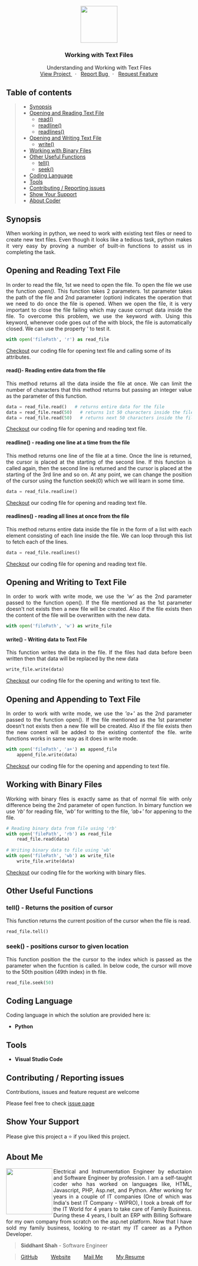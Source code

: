 
<p align="center">
    <img src="https://user-images.githubusercontent.com/59141234/71911924-9dc6d680-319a-11ea-9b06-554ea5cb4eb1.png" height="100px" />
</p>
<h3 align="center">
    Working with Text Files
</h3>
<p align="center" >
    Understanding and Working with Text Files
    <br />
        <a href="https://github.com/siddhantshah1986/Python-Intermediate/tree/master/Working%20with%20Text%20Files">
            View Project
        </a>
        &nbsp;&nbsp;·&nbsp;&nbsp;
        <a href="https://github.com/siddhantshah1986/Python-Intermediate/issues">
            Report Bug
        </a>
        &nbsp;&nbsp;·&nbsp;&nbsp;
        <a href="https://github.com/siddhantshah1986/Python-Intermediate/issues">
            Request Feature
        </a>
</p>

<!-- Table of Content -->
## Table of contents

> * [Synopsis](#synopsis)
> * [Opening and Reading Text File](#Opening-and-Reading-Text-File)
>   * [read()](#read--Reading-entire-data-from-the-file)
>   * [readline()](#readline---reading-one-line-at-a-time-from-the-file)
>   * [readlines()](#readlines---reading-all-lines-at-once-from-the-file)
> * [Opening and Writing Text File](#Opening-and-Writing-to-Text-File)
>   * [write()](#write---Writing-data-to-Text-File)
> * [Working with Binary Files](#Working-with-Binary-Files)
> * [Other Useful Functions](#Other-Useful-Functions)
>   * [tell()](#tell---Returns-the-position-of-cursor)
>   * [seek()](#seek---positions-cursor-to-given-location)
> * [Coding Language](#Coding-Language)
> * [Tools](#Tools)
> * [Contributing / Reporting issues](#contributing--reporting-issues) 
> * [Show Your Support](#Show-Your-Support)
> * [About Coder](#about-me)


<!-- Synopsis -->
## Synopsis
<p align="justify">
    When working in python, we need to work with existing text files or need to create new text files. Even though it looks like a tedious task, python makes it very easy by proving a number of built-in functions to assist us in completing the task.
<p>

<!-- Working on JSON File -->
## Opening and Reading Text File
<p align="justify">
In order to read the file, 1st we need to open the file. To open the file we use the function <i>open()</i>. This function takes 2 parameters. 1st parameter takes the path of the file and 2nd parameter (option) indicates the operation that we need to do once the file is opened. When we open the file, it is very important to close the file failing which may cause corrupt data inside the file. To overcome this problem, we use the keyword <i>with</i>. Using this keyword, whenever code goes out of the with block, the file is automatically closed. We can use the property ' to test it.
</p>

```python
with open('filePath', 'r') as read_file
```

[Checkout](https://github.com/siddhantshah1986/Python-Intermediate/tree/master/Working%20with%20Text%20Files/open_read.py "open_attribute.py") our coding file for opening text file and calling some of its attributes.

<!-- read() -->
#### read()- Reading entire data from the file
<p align="justify">
This method returns all the data inside the file at once. We can limit the number of characters that this method returns but passing an integer value as the parameter of this function.
</p>

```python
data = read_file.read()   # returns entire data for the file
data = read_file.read(50)   # returns 1st 50 characters inside the file
data = read_file.read(50)   # returns next 50 characters inside the file
```

[Checkout](https://github.com/siddhantshah1986/Python-Intermediate/tree/master/Working%20with%20Text%20Files/open_read.py "open_read.py") our coding file for opening and reading text file.

<!-- readline() -->
#### readline() - reading one line at a time from the file
<p align="justify">
This method returns one line of the file at a time. Once the line is returned, the cursor is placed at the starting of the second line. If this function is called again, then the second line is returned and the cursor is placed at the starting of the 3rd line and so on. At any point, we can change the position of the cursor using the function seek(0) which we will learn in some time.
</p>

```python
data = read_file.readline()
```

[Checkout](https://github.com/siddhantshah1986/Python-Intermediate/tree/master/Working%20with%20Text%20Files/open_readline.py "open_readline.py") our coding file for opening and reading text file.

<!-- readline() -->
#### readlines() - reading all lines at once from the file
<p align="justify">
This method returns entire data inside the file in the form of a list with each element consisting of each line inside the file. We can loop through this list to fetch each of the lines.
</p>

```python
data = read_file.readlines()
```

[Checkout](https://github.com/siddhantshah1986/Python-Intermediate/tree/master/Working%20with%20Text%20Files/open_readlines.py "open_readlines.py") our coding file for opening and reading text file.

<!-- Opening and Writing to Text File -->
## Opening and Writing to Text File
<p align="justify">
In order to work with write mode, we use the <i>'w'</i> as the 2nd parameter passed to the function open(). If the file mentioned as the 1st parameter doesn't not exists then a new file will be created. Also if the file exists then the content of the file will be overwritten with the new data.
</p>

```python
with open('filePath', 'w') as write_file
```

<!-- write() -->
#### write() - Writing data to Text File
<p align="justify">
This function writes the data in the file. If the files had data before been written then that data will be replaced by the new data
</p>

```python
write_file.write(data)
```

[Checkout](https://github.com/siddhantshah1986/Python-Intermediate/tree/master/Working%20with%20Jsons/open_write.py "open_write.py") our coding file for the opening and writing to text file.


<!-- Opening and Appending to Text File -->
## Opening and Appending to Text File
<p align="justify">
In order to work with write mode, we use the <i>'a+'</i> as the 2nd parameter passed to the function open(). If the file mentioned as the 1st parameter doesn't not exists then a new file will be created. Also if the file exists then the new conent will be added to the existing contentof the file. write functions works in same way as it does in write mode.
</p>

```python
with open('filePath', 'a+') as append_file
    append_file.write(data)
```

[Checkout](https://github.com/siddhantshah1986/Python-Intermediate/tree/master/Working%20with%20Jsons/open_append.py "open_append.py") our coding file for the opening and appending to text file.

<!-- Working with Binary Files -->
## Working with Binary Files
<p align="justify">
Working with binary files is exactly same as that of normal file with only difference being the 2nd parameter of open function. In bimary function we use <i>'rb'</i> for reading file, <i>'wb'</i> for writting to the file, <i>'ab+'</i> for appening to the file. 
</p>

```python
# Reading binary data from file using 'rb'
with open('filePath', 'rb') as read_file
    read_file.read(data)
    
# Writing binary data to file using 'wb'
with open('filePath', 'wb') as write_file
    write_file.write(data)
```

[Checkout](https://github.com/siddhantshah1986/Python-Intermediate/tree/master/Working%20with%20Jsons/binary_operation.py "binary_operation.py") our coding file for the working with binary files.


## Other Useful Functions
<!-- tell() -->
### tell() - Returns the position of cursor
<p align="justify">
    This function returns the current position of the cursor when the file is read. 
</p>

```python
read_file.tell()
```

<!-- seek() -->
### seek() - positions cursor to given location
<p align="justify">
    This function position the the cursor to the index which is passed as the parameter when the fucntion is called. In below code, the cursor will move to the 50th position (49th index) in th file.
</p>

```python
read_file.seek(50)
```

<!-- Details of Coding Language -->
## Coding Language
Coding language in which the solution are provided here is:
- **Python**

<!-- Details of Tools used for coding -->
## Tools
- **Visual Studio Code**

<!-- Asking for Contributions and Issues -->
## Contributing / Reporting issues
Contributions, issues and feature request are welcome

Please feel free to check [issue page](https://github.com/siddhantshah1986/Python-Intermediate/issues)

<!-- Asking for Supports -->
## Show Your Support
Please give this project a :star: if you liked this project.

<!-- Displaying message about me -->
## About Me

<img align="left" src="https://user-images.githubusercontent.com/59141234/71932585-18f1b200-31c6-11ea-9e2a-50bce063de57.png" width="125px">

<p align="justify">
    Electrical and Instrumentation Engineer by eductaion and Software Engineer by profession. I am a self-taught coder who has worked on languages like, HTML, Javascript, PHP, Asp.net, and Python. After working for years in a couple of IT companies (One of which was India's best IT Company - WIPRO), I took a break off for the IT World for 4 years to take care of Family Business. During these 4 years, I built an ERP with Billing Software for my own company from scratch on the asp.net platform. Now that I have sold my family business, looking to re-start my IT career as a Python Developer.
</p>

> **Siddhant Shah** - Software Engineer

>[GitHub](https://gist.github.com/siddhantshah1986 "Siddhant Git Hub")
&emsp;&emsp;
[Website](https://gist.github.com/siddhantshah1986 "Siddhant Website")
&emsp;&emsp;
[Mail Me](mailto:siddhant.shah.1986@gmail.com "siddhant.shah.1986@gmail.com")
&emsp;&emsp;
[My Resume](mailto:siddhant.shah.1986@gmail.com "siddhant.shah.1986@gmail.com")